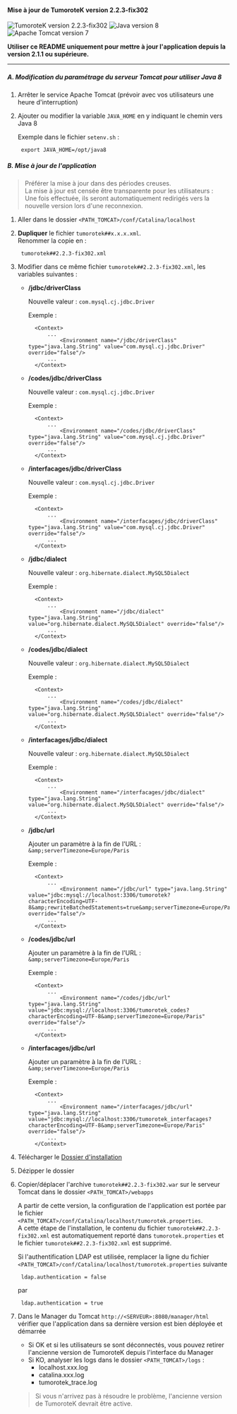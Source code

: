 #### Mise à jour de TumoroteK version 2.2.3-fix302
![TumoroteK version 2.2.3-fix302](https://img.shields.io/badge/TumoroteK-2.2.3-fix302-brightgreen.svg "TumoroteK version 2.2.3-fix302")
![Java version 8](https://img.shields.io/badge/Java->=_8-blue.svg "Java version 8")
![Apache Tomcat version 7](https://img.shields.io/badge/Apache_Tomcat->=_7-yellow.svg "Apache Tomcat version 7")

**<span class="fas fa-exclamation-triangle" aria-hidden="true"></span> Utiliser ce README uniquement pour mettre à jour l'application depuis la version 2.1.1 ou supérieure.**

***

##### A. Modification du paramétrage du serveur Tomcat pour utiliser Java 8
1. Arrêter le service Apache Tomcat (prévoir avec vos utilisateurs une heure d'interruption)

2. Ajouter ou modifier la variable `JAVA_HOME` en y indiquant le chemin vers Java 8

    Exemple dans le fichier `setenv.sh` :
        
        export JAVA_HOME=/opt/java8
          
##### B. Mise à jour de l'application
> Préférer la mise à jour dans des périodes creuses.  
> La mise à jour est censée être transparente pour les utilisateurs :   
> Une fois effectuée, ils seront automatiquement redirigés vers la nouvelle version lors d'une reconnexion.

1. Aller dans le dossier `<PATH_TOMCAT>/conf/Catalina/localhost`  

2. **Dupliquer** le fichier `tumorotek##x.x.x.xml`.  
Renommer la copie en :
    
        tumorotek##2.2.3-fix302.xml
        
3. Modifier dans ce même fichier `tumorotek##2.2.3-fix302.xml`, les variables suivantes :

    - **/jdbc/driverClass**
    
        Nouvelle valeur : `com.mysql.cj.jdbc.Driver`
        
        Exemple : 
        
            <Context>
                ...
                    <Environment name="/jdbc/driverClass" type="java.lang.String" value="com.mysql.cj.jdbc.Driver" override="false"/>
                ...
            </Context>

    - **/codes/jdbc/driverClass**
    
        Nouvelle valeur : `com.mysql.cj.jdbc.Driver`
                
        Exemple : 
        
            <Context>
                ...
                    <Environment name="/codes/jdbc/driverClass" type="java.lang.String" value="com.mysql.cj.jdbc.Driver" override="false"/>
                ...
            </Context>    
    
    - **/interfacages/jdbc/driverClass**
    
        Nouvelle valeur : `com.mysql.cj.jdbc.Driver`
                        
        Exemple : 
        
            <Context>
                ...
                    <Environment name="/interfacages/jdbc/driverClass" type="java.lang.String" value="com.mysql.cj.jdbc.Driver" override="false"/>
                ...
            </Context>  

    - **/jdbc/dialect**
    
        Nouvelle valeur : `org.hibernate.dialect.MySQL5Dialect`
        
        Exemple : 
        
            <Context>
                ...
                    <Environment name="/jdbc/dialect" type="java.lang.String" value="org.hibernate.dialect.MySQL5Dialect" override="false"/>
                ...
            </Context>

    - **/codes/jdbc/dialect**
    
        Nouvelle valeur : `org.hibernate.dialect.MySQL5Dialect`
                
        Exemple : 
        
            <Context>
                ...
                    <Environment name="/codes/jdbc/dialect" type="java.lang.String" value="org.hibernate.dialect.MySQL5Dialect" override="false"/>
                ...
            </Context>    
    
    - **/interfacages/jdbc/dialect**
    
        Nouvelle valeur : `org.hibernate.dialect.MySQL5Dialect`
                        
        Exemple : 
        
            <Context>
                ...
                    <Environment name="/interfacages/jdbc/dialect" type="java.lang.String" value="org.hibernate.dialect.MySQL5Dialect" override="false"/>
                ...
            </Context>  
               
    - **/jdbc/url**
    
        Ajouter un paramètre à la fin de l'URL : `&amp;serverTimezone=Europe/Paris`
        
        Exemple : 
                
            <Context>
                ...
                    <Environment name="/jdbc/url" type="java.lang.String" value="jdbc:mysql://localhost:3306/tumorotek?characterEncoding=UTF-8&amp;rewriteBatchedStatements=true&amp;serverTimezone=Europe/Paris" override="false"/>
                ...
            </Context>  

    - **/codes/jdbc/url**
    
        Ajouter un paramètre à la fin de l'URL : `&amp;serverTimezone=Europe/Paris`
            
        Exemple : 
                
            <Context>
                ...
                    <Environment name="/codes/jdbc/url" type="java.lang.String" value="jdbc:mysql://localhost:3306/tumorotek_codes?characterEncoding=UTF-8&amp;serverTimezone=Europe/Paris" override="false"/>
                ...
            </Context>  

    - **/interfacages/jdbc/url**
    
        Ajouter un paramètre à la fin de l'URL : `&amp;serverTimezone=Europe/Paris`
                
        Exemple : 
                
            <Context>
                ...
                    <Environment name="/interfacages/jdbc/url" type="java.lang.String" value="jdbc:mysql://localhost:3306/tumorotek_interfacages?characterEncoding=UTF-8&amp;serverTimezone=Europe/Paris" override="false"/>
                ...
            </Context> 

4. Télécharger le [Dossier d'installation](https://github.com/TumoroteK/TumoroteK/releases/download/v2.2.3-fix302/tumorotek-install-2.2.3-fix302.zip)

5. Dézipper le dossier

6. Copier/déplacer l'archive `tumorotek##2.2.3-fix302.war` sur le serveur Tomcat dans le dossier `<PATH_TOMCAT>/webapps`

    <span class="fas fa-exclamation-triangle" aria-hidden="true"></span> A partir de cette version, la configuration de l'application est portée par le fichier `<PATH_TOMCAT>/conf/Catalina/localhost/tumorotek.properties`.  
    A cette étape de l'installation, le contenu du fichier `tumorotek##2.2.3-fix302.xml` est automatiquement reporté dans `tumorotek.properties` et le fichier `tumorotek##2.2.3-fix302.xml` est supprimé.

	<span class="fas fa-exclamation-triangle" aria-hidden="true"></span> Si l'authentification LDAP est utilisée, remplacer la ligne du fichier `<PATH_TOMCAT>/conf/Catalina/localhost/tumorotek.properties` suivante
    
    	ldap.authentication = false
    
	par
    
    	ldap.authentication = true

7. Dans le Manager du Tomcat `http://<SERVEUR>:8080/manager/html` vérifier que l'application dans sa dernière version est bien déployée et démarrée
    - Si OK et si les utilisateurs se sont déconnectés, vous pouvez retirer l'ancienne version de TumoroteK depuis l'interface du Manager 
    - Si KO, analyser les logs dans le dossier `<PATH_TOMCAT>/logs` :
        - localhost.xxx.log
        - catalina.xxx.log
        - tumorotek_trace.log

    > Si vous n'arrivez pas à résoudre le problème, l'ancienne version de TumoroteK devrait être active.
